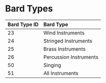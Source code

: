 # Bard Types

| **Bard Type ID** | **Bard Type** |
| :--- | :--- |
| 23 | Wind Instruments |
| 24 | Stringed Instruments |
| 25 | Brass Instruments |
| 26 | Percussion Instruments |
| 50 | Singing |
| 51 | All Instruments |

